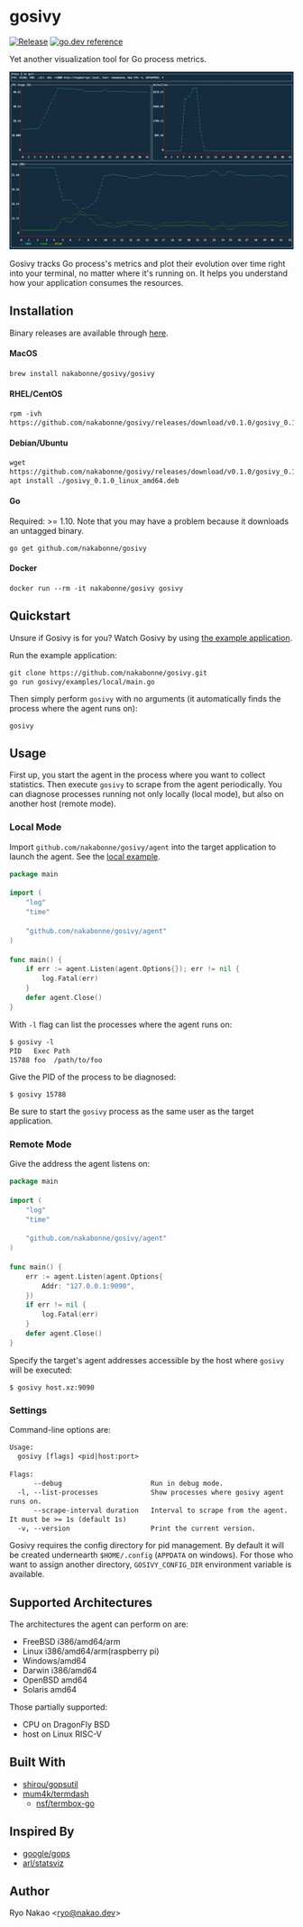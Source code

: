 # gosivy
[![Release](https://img.shields.io/github/release/nakabonne/gosivy.svg?color=orange)](https://github.com/nakabonne/gosivy/releases/latest)
[![go.dev reference](https://img.shields.io/badge/go.dev-reference-007d9c?logo=go&logoColor=white&style=flat-square)](https://pkg.go.dev/mod/github.com/nakabonne/gosivy?tab=packages)

Yet another visualization tool for Go process metrics.

![Demo](assets/demo.gif)

Gosivy tracks Go process's metrics and plot their evolution over time right into your terminal, no matter where it's running on. It helps you understand how your application consumes the resources.

## Installation
Binary releases are available through [here](https://github.com/nakabonne/gosivy/releases).

#### MacOS

```
brew install nakabonne/gosivy/gosivy
```

#### RHEL/CentOS

```
rpm -ivh https://github.com/nakabonne/gosivy/releases/download/v0.1.0/gosivy_0.1.0_linux_amd64.rpm
```

#### Debian/Ubuntu

```
wget https://github.com/nakabonne/gosivy/releases/download/v0.1.0/gosivy_0.1.0_linux_amd64.deb
apt install ./gosivy_0.1.0_linux_amd64.deb
```

#### Go
Required: >= 1.10. Note that you may have a problem because it downloads an untagged binary.
```
go get github.com/nakabonne/gosivy
```

#### Docker

```
docker run --rm -it nakabonne/gosivy gosivy
```

## Quickstart
Unsure if Gosivy is for you? Watch Gosivy by using [the example application](https://github.com/nakabonne/gosivy/blob/main/examples/local/main.go).

Run the example application:
```
git clone https://github.com/nakabonne/gosivy.git
go run gosivy/examples/local/main.go
```

Then simply perform `gosivy` with no arguments (it automatically finds the process where the agent runs on):
```
gosivy
```

## Usage
First up, you start the agent in the process where you want to collect statistics. Then execute `gosivy` to scrape from the agent periodically. You can diagnose processes running not only locally (local mode), but also on another host (remote mode).

### Local Mode
Import `github.com/nakabonne/gosivy/agent` into the target application to launch the agent. See the [local example](https://github.com/nakabonne/gosivy/blob/main/examples/local/main.go).

```go
package main

import (
	"log"
	"time"

	"github.com/nakabonne/gosivy/agent"
)

func main() {
	if err := agent.Listen(agent.Options{}); err != nil {
		log.Fatal(err)
	}
	defer agent.Close()
}
```

With `-l` flag can list the processes where the agent runs on:
```console
$ gosivy -l
PID   Exec Path
15788 foo  /path/to/foo
```

Give the PID of the process to be diagnosed:
```
$ gosivy 15788
```

Be sure to start the `gosivy` process as the same user as the target application.

### Remote Mode
Give the address the agent listens on:
```go
package main

import (
	"log"
	"time"

	"github.com/nakabonne/gosivy/agent"
)

func main() {
	err := agent.Listen(agent.Options{
		Addr: "127.0.0.1:9090",
	})
	if err != nil {
		log.Fatal(err)
	}
	defer agent.Close()
}
```

Specify the target's agent addresses accessible by the host where `gosivy` will be executed:
```
$ gosivy host.xz:9090
```

### Settings
Command-line options are:

```
Usage:
  gosivy [flags] <pid|host:port>

Flags:
      --debug                      Run in debug mode.
  -l, --list-processes             Show processes where gosivy agent runs on.
      --scrape-interval duration   Interval to scrape from the agent. It must be >= 1s (default 1s)
  -v, --version                    Print the current version.
```

Gosivy requires the config directory for pid management. By default it will be created undernearth `$HOME/.config` (`APPDATA` on windows). For those who want to assign another directory, `GOSIVY_CONFIG_DIR` environment variable is available.

## Supported Architectures
The architectures the agent can perform on are:

- FreeBSD i386/amd64/arm
- Linux i386/amd64/arm(raspberry pi)
- Windows/amd64
- Darwin i386/amd64
- OpenBSD amd64
- Solaris amd64

Those partially supported:
- CPU on DragonFly BSD
- host on Linux RISC-V

## Built With
- [shirou/gopsutil](https://github.com/shirou/gopsutil)
- [mum4k/termdash](https://github.com/mum4k/termdash)
  - [nsf/termbox-go](https://github.com/nsf/termbox-go)

## Inspired By
- [google/gops](https://github.com/google/gops)
- [arl/statsviz](https://github.com/arl/statsviz)


## Author
Ryo Nakao <<ryo@nakao.dev>>
